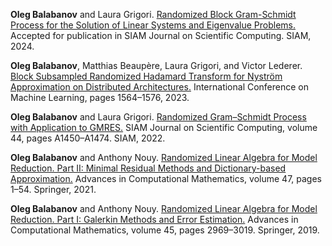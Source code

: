 **Oleg Balabanov** and Laura Grigori. [Randomized Block Gram-Schmidt Process for the Solution of Linear Systems and Eigenvalue Problems.](https://arxiv.org/abs/2111.14641) Accepted for publication in SIAM Journal on Scientific Computing. SIAM, 2024.

**Oleg Balabanov**, Matthias Beaupère, Laura Grigori, and Victor Lederer. [Block Subsampled Randomized Hadamard Transform for Nyström Approximation on Distributed Architectures.](https://openreview.net/forum?id=EMN99LtfYA) International Conference on Machine Learning, pages 1564–1576, 2023.

**Oleg Balabanov** and Laura Grigori. [Randomized Gram–Schmidt Process with Application to GMRES.](https://epubs.siam.org/doi/10.1137/20M138870X) SIAM Journal on Scientific Computing, volume 44, pages A1450–A1474. SIAM, 2022.

**Oleg Balabanov** and Anthony Nouy. [Randomized Linear Algebra for Model Reduction. Part II: Minimal Residual Methods and Dictionary-based Approximation.](https://link.springer.com/article/10.1007/s10444-020-09836-5) Advances in Computational Mathematics, volume 47, pages 1–54. Springer, 2021.

**Oleg Balabanov** and Anthony Nouy. [Randomized Linear Algebra for Model Reduction. Part I: Galerkin Methods and Error Estimation.](https://link.springer.com/article/10.1007/s10444-019-09725-6) Advances in Computational Mathematics, volume 45, pages 2969–3019. Springer, 2019.


